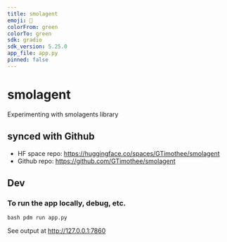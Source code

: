 ```yaml
---
title: smolagent
emoji: 👋
colorFrom: green
colorTo: green
sdk: gradio
sdk_version: 5.25.0
app_file: app.py
pinned: false
---
```



# smolagent

Experimenting with smolagents library

## synced with Github 
- HF space repo: https://huggingface.co/spaces/GTimothee/smolagent
- Github repo: https://github.com/GTimothee/smolagent

## Dev
### To run the app locally, debug, etc.
```bash pdm run app.py```

See output at  http://127.0.0.1:7860